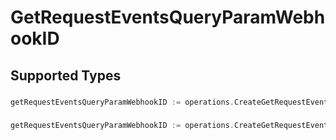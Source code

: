 # GetRequestEventsQueryParamWebhookID


## Supported Types

### 

```go
getRequestEventsQueryParamWebhookID := operations.CreateGetRequestEventsQueryParamWebhookIDStr(string{/* values here */})
```

### 

```go
getRequestEventsQueryParamWebhookID := operations.CreateGetRequestEventsQueryParamWebhookIDArrayOfstr([]string{/* values here */})
```

